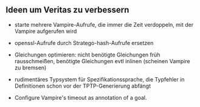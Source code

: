## Ideen um Veritas zu verbessern


- starte mehrere Vampire-Aufrufe, die immer die Zeit verdoppeln, mit der Vampire aufgerufen wird
- openssl-Aufrufe durch Stratego-hash-Aufrufe ersetzen
- Gleichungen optimieren: nicht benötigte Gleichungen früh rausschmeißen, benötigte Gleichungen evtl inlinen (scheinen Vampire zu bremsen)
- rudimentäres Typsystem für Spezifikationssprache, die Typfehler in Definitionen schon vor der TPTP-Generierung abfängt

- Configure Vampire's timeout as annotation of a goal.

